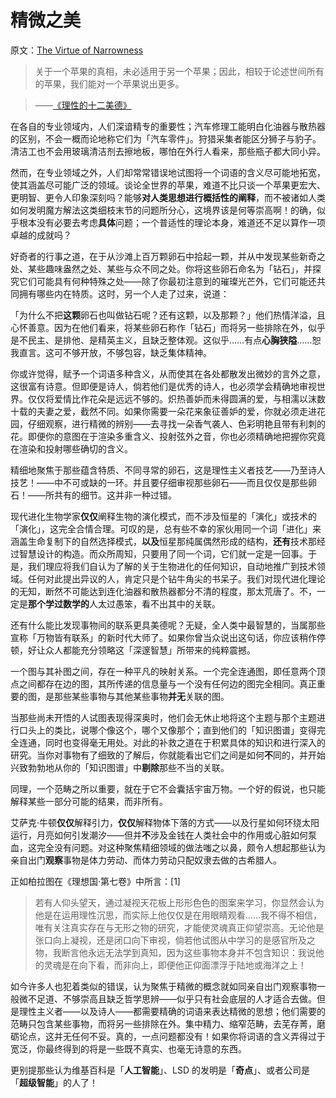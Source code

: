 # 精微之美

原文：[The Virtue of Narrowness](https://www.readthesequences.com/The-Virtue-Of-Narrowness)

> 关于一个苹果的真相，未必适用于另一个苹果；因此，相较于论述世间所有的苹果，我们能对一个苹果说出更多。

>

> ——[《理性的十二美德》](https://www.readthesequences.com/The-Twelve-Virtues-Of-Rationality)

在各自的专业领域内，人们深谙精专的重要性；汽车修理工能明白化油器与散热器的区别，不会一概而论地称它们为「汽车零件」。狩猎采集者能区分狮子与豹子。清洁工也不会用玻璃清洁剂去擦地板，哪怕在外行人看来，那些瓶子都大同小异。

然而，在专业领域之外，人们却常常错误地试图将一个词语的含义尽可能地拓宽，使其涵盖尽可能广泛的领域。谈论全世界的苹果，难道不比只谈一个苹果更宏大、更明智、更令人印象深刻吗？能够**对人类思想进行概括性的阐释**，而不被诸如人类如何发明魔方解法这类细枝末节的问题所分心，这境界该是何等崇高啊！的确，似乎根本没有必要去考虑**具体**问题；一个普适性的理论本身，难道还不足以算作一项卓越的成就吗？

好奇者的行事之道，在于从沙滩上百万颗卵石中拾起一颗，并从中发现某些新奇之处、某些趣味盎然之处、某些与众不同之处。你将这些卵石命名为「钻石」，并探究它们可能具有何种特殊之处——除了你最初注意到的璀璨光芒外，它们可能还共同拥有哪些内在特质。这时，另一个人走了过来，说道：

「为什么不把**这颗**卵石也叫做钻石呢？还有这颗，以及那颗？」他们热情洋溢，且心怀善意。因为在他们看来，将某些卵石称作「钻石」而将另一些排除在外，似乎是不民主、是排他、是精英主义，且缺乏整体观。这似乎……有点**心胸狭隘**……恕我直言。这可不够开放，不够包容，缺乏集体精神。

你或许觉得，赋予一个词语多种含义，从而使其在各处都散发出微妙的言外之意，这很富有诗意。但即便是诗人，倘若他们是优秀的诗人，也必须学会精确地审视世界。仅仅将爱情比作花朵是远远不够的。炽热善妒而未得圆满的爱，与相濡以沫数十载的夫妻之爱，截然不同。如果你需要一朵花来象征善妒的爱，你就必须走进花园，仔细观察，进行精微的辨别——去寻找一朵香气袭人、色彩明艳且带有利刺的花。即便你的意图在于渲染多重含义、投射弦外之音，你也必须精确地把握你究竟在渲染和投射哪些确切的含义。

精细地聚焦于那些蕴含特质、不同寻常的卵石，这是理性主义者技艺——乃至诗人技艺！——中不可或缺的一环。并且要仔细审视那些卵石——而且仅仅是那些卵石！——所共有的细节。这并非一种过错。

现代进化生物学家**仅仅**阐释生物的演化模式，而不涉及恒星的「演化」或技术的「演化」，这完全合情合理。可叹的是，总有些不幸的家伙用同一个词「进化」来涵盖生命复制下的自然选择模式，**以及**恒星那纯属偶然形成的结构，**还有**技术那经过智慧设计的构造。而众所周知，只要用了同一个词，它们就一定是一回事。于是，我们理应将我们自认为了解的关于生物进化的任何知识，自动地推广到技术领域。任何对此提出异议的人，肯定只是个钻牛角尖的书呆子。我们对现代进化理论的无知，断然不可能达到连化油器和散热器都分不清的程度，那太荒唐了。不，一定是**那个学过数学的**人太过愚笨，看不出其中的关联。

还有什么能比发现事物间的联系更具美德呢？无疑，全人类中最智慧的，当属那些宣称「万物皆有联系」的新时代大师了。如果你曾当众说出这句话，你应该稍作停顿，好让众人都能充分领略这「深邃智慧」所带来的纯粹震撼。

一个图与其补图之间，存在一种平凡的映射关系。一个完全连通图，即任意两个顶点之间都存在边的图，其所传递的信息量与一个没有任何边的图完全相同。真正重要的图，是那些某些事物与其他某些事物**并无**关联的图。

当那些尚未开悟的人试图表现得深奥时，他们会无休止地将这个主题与那个主题进行口头上的类比，说哪个像这个，哪个又像那个；直到他们的「知识图谱」变得完全连通，同时也变得毫无用处。对此的补救之道在于积累具体的知识和进行深入的研究。当你对事物有了细致的了解后，你就能看出它们之间是如何**不**同的，并开始兴致勃勃地从你的「知识图谱」中**剔除**那些不当的关联。

同理，一个范畴之所以重要，就在于它不会囊括宇宙万物。一个好的假说，也只能解释某些一部分可能的结果，而非所有。

艾萨克·牛顿**仅仅**解释引力，**仅仅**解释物体下落的方式——以及行星如何环绕太阳运行，月亮如何引发潮汐——但并**不**涉及金钱在人类社会中的作用或心脏如何泵血，这完全没有问题。对这种聚焦精细领域的做法嗤之以鼻，颇令人想起那些认为亲自出门**观察**事物是体力劳动、而体力劳动只配奴隶去做的古希腊人。

正如柏拉图在《理想国·第七卷》中所言：[1]

> 若有人仰头望天，通过凝视天花板上形形色色的图案来学习，你显然会认为他是在运用理性沉思，而实际上他仅仅是在用眼睛观看……我不得不相信，唯有关注真实存在与无形之物的研究，才能使灵魂真正仰望崇高。无论他是张口向上凝视，还是闭口向下审视，倘若他试图从中学习的是感官所及之物，我断言他永远无法学到真知，因为这些事物本身并不包含知识：我说他的灵魂是在向下看，而非向上，即便他正仰面漂浮于陆地或海洋之上！

如今许多人也犯着类似的错误，认为聚焦于精微的概念就如同亲自出门观察事物一般微不足道、不够崇高且缺乏哲学思辨——似乎只有社会底层的人才适合去做。但是理性主义者——以及诗人——都需要精确的词语来表达精微的思想；他们需要的范畴只包含某些事物，而将另一些排除在外。集中精力、缩窄范畴，去芜存菁，磨砺论点，这并无任何不妥。真的，一点问题都没有！如果你将词语的含义弄得过于宽泛，你最终得到的将是一些既不真实、也毫无诗意的东西。

更别提那些认为维基百科是「**人工智能**」、LSD 的发明是「**奇点**」、或者公司是「**超级智能**」的人了！